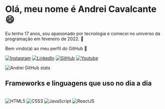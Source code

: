 ### <h1>Olá, meu nome é Andrei Cavalcante😄
Eu tenho 17 anos, sou apaixonado por tecnologia e comecei no universo da programação em fevereiro de 2022. 🌌<br/>
    
Bem vindo(a) ao meu perfil do GitHub 🚀

[![Instagram](https://img.shields.io/badge/Instagram-E4405F?style=for-the-badge&logo=instagram&logoColor=white)](https://www.instagram.com/csilva.andrei/)
[![LinkedIn](https://img.shields.io/badge/LinkedIn-0077B5?style=for-the-badge&logo=linkedin&logoColor=white)](https://www.linkedin.com/in/andreicavalcante/)
[![GitHub](https://img.shields.io/badge/GitHub-100000?style=for-the-badge&logo=github&logoColor=white)](https://github.com/andreicavalcantedev)
[![Youtube](https://img.shields.io/badge/YouTube-FF0000?style=for-the-badge&logo=youtube&logoColor=white)](https://www.youtube.com/channel/UCM_nWpbsmRLD2E5t8qOIFLA/featured)

![Andrei GitHub stats](https://github-readme-stats.vercel.app/api?username=andreicavalcantedev&theme=dark&show_icons=true)

## Frameworks e linguagens que uso no dia a dia

<div style="display: inline_block"><br/>
    <img align="center" alt="HTML5" src="https://img.shields.io/badge/HTML5-E34F26?style=for-the-badge&logo=html5&logoColor=white">
    <img align="center" alt="CSS3" src="https://img.shields.io/badge/CSS3-1572B6?style=for-the-badge&logo=css3&logoColor=white">
    <img align="center" alt="JavaScript" src="https://img.shields.io/badge/JavaScript-323330?style=for-the-badge&logo=javascript&logoColor=F7DF1E">
    <img align="center" alt="ReactJS" src="https://img.shields.io/badge/React-20232A?style=for-the-badge&logo=react&logoColor=61DAFB">
</div>
